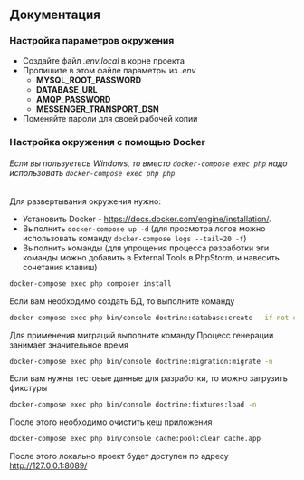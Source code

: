## Документация

### Настройка параметров окружения

* Создайте файл _.env.local_ в корне проекта
* Пропишите в этом файле параметры из _.env_
  * **MYSQL_ROOT_PASSWORD**
  * **DATABASE_URL**
  * **AMQP_PASSWORD**
  * **MESSENGER_TRANSPORT_DSN**
* Поменяйте пароли для своей рабочей копии

### Настройка окружения с помощью Docker

###### Если вы пользуетесь Windows, то вместо `docker-compose exec php` надо использовать `docker-compose exec php php`

Для развертывания окружения нужно:

* Установить Docker - https://docs.docker.com/engine/installation/.
* Выполнить `docker-compose up -d` (для просмотра логов можно использовать команду `docker-compose logs --tail=20 -f`)
* Выполнить команды (для упрощения процесса разработки эти команды можно добавить в External Tools в PhpStorm, и навесить сочетания клавиш)

```bash
docker-compose exec php composer install
```
Если вам необходимо создать БД, то выполните команду

```bash
docker-compose exec php bin/console doctrine:database:create --if-not-exists
```
Для применения миграций выполните команду
Процесс генерации занимает значительное время

```bash
docker-compose exec php bin/console doctrine:migration:migrate -n
```
Если вам нужны тестовые данные для разработки, то можно загрузить фикстуры

```bash
docker-compose exec php bin/console doctrine:fixtures:load -n
```
После этого необходимо очистить кеш приложения

```bash
docker-compose exec php bin/console cache:pool:clear cache.app
```

После этого локально проект будет доступен по адресу http://127.0.0.1:8089/  
